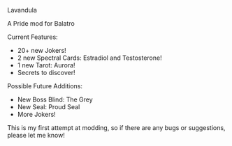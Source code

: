 Lavandula

A Pride mod for Balatro

Current Features:
- 20+ new Jokers!
- 2 new Spectral Cards: Estradiol and Testosterone!
- 1 new Tarot: Aurora!
- Secrets to discover!

Possible Future Additions:
- New Boss Blind: The Grey
- New Seal: Proud Seal
- More Jokers!

This is my first attempt at modding, so if there are any bugs or suggestions, please let me know!
